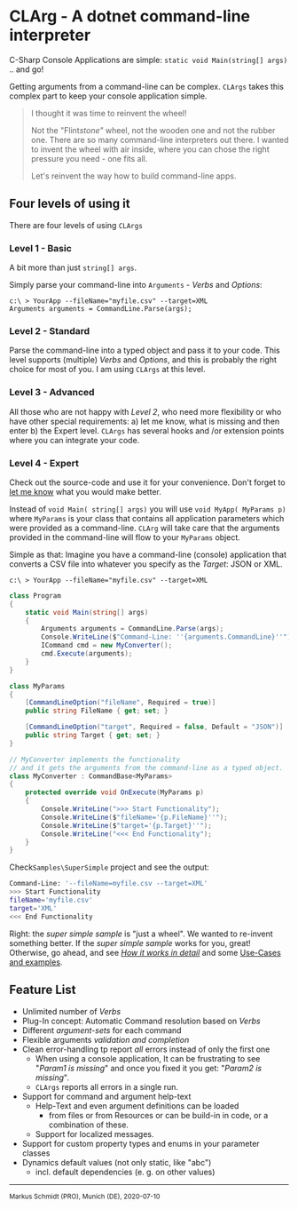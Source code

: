 # CLArg - A dotnet command-line interpreter

C-Sharp Console Applications are simple:  `static void Main(string[] args)` ..  and go!

Getting arguments from a command-line can be complex. `CLArgs` takes this complex part to keep your console application simple.

> I thought it was time to reinvent the wheel!
>
> Not the "Flint*stone"* wheel, not the wooden one and not the rubber one. There are so many command-line interpreters out there. I wanted to invent the wheel with air inside, where you can chose the right pressure you need - one fits all.
>
> Let's reinvent the way how to build command-line apps.

## Four levels of using it

There are four levels of using `CLArgs`

### Level 1 - Basic

A bit more than just `string[] args`. 

Simply parse your command-line into `Arguments` - *Verbs* and *Options*:

```
c:\ > YourApp --fileName="myfile.csv" --target=XML
Arguments arguments = CommandLine.Parse(args);
```

### Level 2 - Standard

Parse the command-line into a typed object and pass it to your code. This level supports (multiple)  *Verbs* and *Options*, and this is probably the right choice for most of you. I am using `CLArgs` at this level.

### Level 3 - Advanced

All those who are not happy with *Level 2*, who need more flexibility or who have other special requirements: a) let me know, what is missing and then enter b) the Expert level. `CLArgs` has several hooks and /or extension points where you can integrate your code.

### Level 4 - Expert

Check out the source-code and use it for your convenience. Don't forget to [let me know](mail:markus@markusschmidt.pro) what you would make better.



Instead of `void Main( string[] args)` you will use `void MyApp( MyParams p)` where `MyParams` is your class that contains all application parameters which were provided as a command-line. `CLArg` will take care that the arguments provided in the command-line will flow to your `MyParams` object.

Simple as that: Imagine you have a command-line (console) application that converts a CSV file into whatever you specify as the *Target*: JSON or XML. 

`c:\ > YourApp --fileName="myfile.csv" --target=XML`


```csharp
class Program
{
    static void Main(string[] args)
    {
        Arguments arguments = CommandLine.Parse(args);
        Console.WriteLine($"Command-Line: ''{arguments.CommandLine}''");
        ICommand cmd = new MyConverter();
        cmd.Execute(arguments);
    }
}

class MyParams
{
    [CommandLineOption("fileName", Required = true)]
    public string FileName { get; set; }

    [CommandLineOption("target", Required = false, Default = "JSON")]
    public string Target { get; set; }
}

// MyConverter implements the functionality 
// and it gets the arguments from the command-line as a typed object.
class MyConverter : CommandBase<MyParams>
{
    protected override void OnExecute(MyParams p)
    {
        Console.WriteLine(">>> Start Functionality");
        Console.WriteLine($"fileName='{p.FileName}''");
        Console.WriteLine($"target='{p.Target}''");
        Console.WriteLine("<<< End Functionality");
    }
}
```

Check`Samples\SuperSimple` project and see the output:

```bash
Command-Line: '--fileName=myfile.csv --target=XML'
>>> Start Functionality
fileName='myfile.csv'
target='XML'
<<< End Functionality
```

Right: the *super simple sample* is "just a wheel". We wanted to re-invent something better. If the *super simple sample* works for you, great! Otherwise, go ahead, and see *[How it works in detail](doc/index.md)* and some [Use-Cases and examples](doc/UseCases/index.md).

## Feature List

* Unlimited number of *Verbs*
* Plug-In concept: Automatic Command resolution based on *Verbs*
* Different *argument-sets* for each command
* Flexible arguments *validation and completion*
* Clean error-handling tp report *all* errors instead of only the first one
  * When using a console application, 
    It can be frustrating to see "*Param1 is missing*" and 
    once you fixed it you get: "*Param2 is missing*".
  * `CLArgs` reports all errors in a single run.
* Support for command and argument help-text
  * Help-Text and even argument definitions can be loaded 
    * from files or from Resources or can be build-in in code,
      or a combination of these.
  * Support for localized messages.
* Support for custom property types and enums in your parameter classes
* Dynamics default values (not only static, like "abc")
  * incl. default dependencies (e. g. on other values)
<hr/>
<sub>Markus Schmidt (PRO), Munich (DE), 2020-07-10</sub>